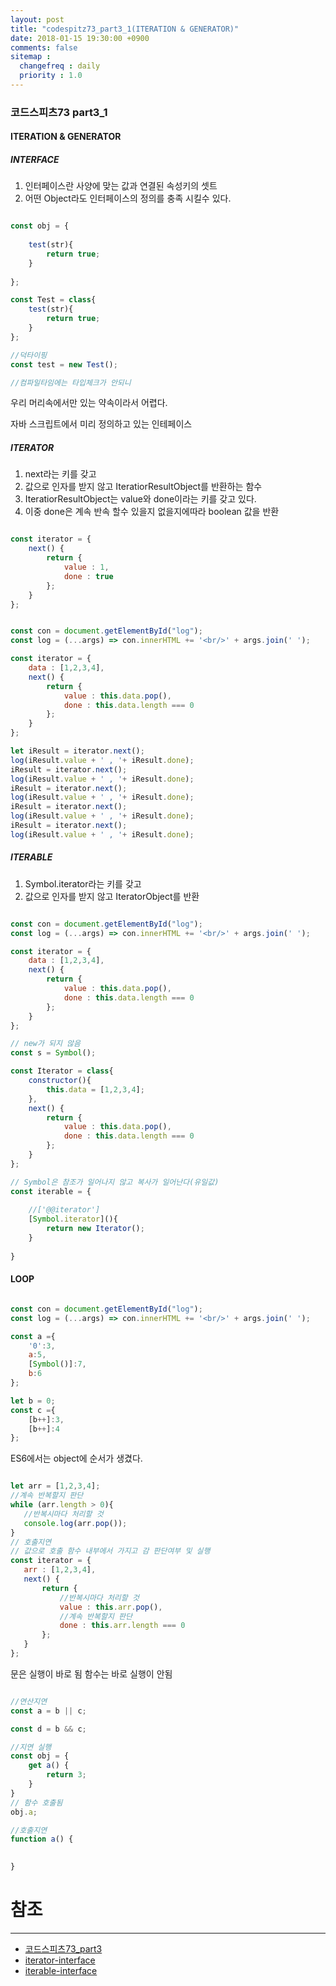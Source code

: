 ```yaml
---
layout: post
title: "codespitz73_part3_1(ITERATION & GENERATOR)"
date: 2018-01-15 19:30:00 +0900
comments: false
sitemap :
  changefreq : daily
  priority : 1.0
---
```


### 코드스피츠73 part3_1

#### ITERATION & GENERATOR

##### INTERFACE

1. 인터페이스란 사양에 맞는 값과 연결된 속성키의 셋트
2. 어떤 Object라도 인터페이스의 정의를 충족 시킬수 있다.

```javascript

const obj = {
    
    test(str){
        return true;      
    }
    
};

const Test = class{
    test(str){
        return true;
    }
};

//덕타이핑
const test = new Test();

//컴파일타임에는 타입체크가 안되니

```

우리 머리속에서만 있는 약속이라서 어렵다.

자바 스크립트에서 미리 정의하고 있는 인테페이스

##### ITERATOR

1. next라는 키를 갖고
2. 값으로 인자를 받지 않고 IteratiorResultObject를 반환하는 함수
3. IteratiorResultObject는 value와 done이라는 키를 갖고 있다.
4. 이중 done은 계속 반속 할수 있을지 없을지에따라 boolean 값을 반환

```javascript

const iterator = {
    next() {
        return {
            value : 1,
            done : true
        };
    }
};

```

```javascript

const con = document.getElementById("log");
const log = (...args) => con.innerHTML += '<br/>' + args.join(' ');

const iterator = {
    data : [1,2,3,4],
    next() {
        return {
            value : this.data.pop(),
            done : this.data.length === 0
        };
    }
};

let iResult = iterator.next();
log(iResult.value + ' , '+ iResult.done);
iResult = iterator.next();
log(iResult.value + ' , '+ iResult.done);
iResult = iterator.next();
log(iResult.value + ' , '+ iResult.done);
iResult = iterator.next();
log(iResult.value + ' , '+ iResult.done);
iResult = iterator.next();
log(iResult.value + ' , '+ iResult.done);


```
##### ITERABLE

1. Symbol.iterator라는 키를 갖고 
2. 값으로 인자를 받지 않고 IteratorObject를 반환


```javascript

const con = document.getElementById("log");
const log = (...args) => con.innerHTML += '<br/>' + args.join(' ');

const iterator = {
    data : [1,2,3,4],
    next() {
        return {
            value : this.data.pop(),
            done : this.data.length === 0
        };
    }
};

// new가 되지 않음
const s = Symbol();

const Iterator = class{
    constructor(){
        this.data = [1,2,3,4];
    },
    next() {
        return {
            value : this.data.pop(),
            done : this.data.length === 0
        };
    }
};

// Symbol은 참조가 일어나지 않고 복사가 일어난다(유일값)
const iterable = {
    
    //['@@iterator'] 
    [Symbol.iterator](){
        return new Iterator();
    }
    
}

```

#### LOOP

```javascript

const con = document.getElementById("log");
const log = (...args) => con.innerHTML += '<br/>' + args.join(' ');

const a ={
    '0':3,
    a:5,
    [Symbol()]:7,
    b:6
};

let b = 0;
const c ={
    [b++]:3,
    [b++]:4   
};

```
ES6에서는 object에 순서가 생겼다.
 
 ```javascript

let arr = [1,2,3,4];
//계속 반복할지 판단
while (arr.length > 0){
    //반복시마다 처리할 것
    console.log(arr.pop());
}
// 호출지연
// 값으로 호출 함수 내부에서 가지고 감 판단여부 및 실행
const iterator = {
    arr : [1,2,3,4],
    next() {
        return {
            //반복시마다 처리할 것
            value : this.arr.pop(),
            //계속 반복할지 판단
            done : this.arr.length === 0
        };
    }
};

```
문은 실행이 바로 됨 함수는 바로 실행이 안됨


```javascript

//연산지연 
const a = b || c;

const d = b && c;

//지연 실행
const obj = {
    get a() {
        return 3;
    }
}
// 함수 호출됨
obj.a;

//호출지연
function a() {

      
}

```



# 참조 
-----
* [코드스피츠73_part3](https://www.youtube.com/watch?v=GhAkc00TvZs)
* [iterator-interface](http://www.ecma-international.org/ecma-262/6.0/#sec-iterator-interface)
* [iterable-interface](http://www.ecma-international.org/ecma-262/6.0/#sec-iterable-interface)


